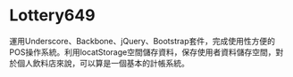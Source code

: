 # Lottery649
運用Underscore、Backbone、jQuery、Bootstrap套件，完成使用性方便的POS操作系統。利用locatStorage空間儲存資料，保存使用者資料儲存空間，對於個人飲料店來說，可以算是一個基本的計帳系統。
